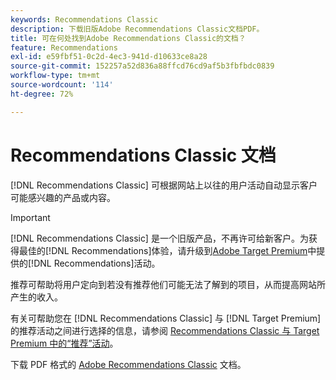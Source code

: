 ```yaml
---
keywords: Recommendations Classic
description: 下载旧版Adobe Recommendations Classic文档PDF。
title: 可在何处找到Adobe Recommendations Classic的文档？
feature: Recommendations
exl-id: e59fbf51-0c2d-4ec3-941d-d10633ce8a28
source-git-commit: 152257a52d836a88ffcd76cd9af5b3fbfbdc0839
workflow-type: tm+mt
source-wordcount: '114'
ht-degree: 72%

---
```


# Recommendations Classic 文档

[!DNL Recommendations Classic] 可根据网站上以往的用户活动自动显示客户可能感兴趣的产品或内容。

>[!IMPORTANT]
>
>[!DNL Recommendations Classic] 是一个旧版产品，不再许可给新客户。为获得最佳的[!DNL Recommendations]体验，请升级到[Adobe Target Premium](/help/main/c-intro/intro.md)中提供的[!DNL Recommendations]活动。

推荐可帮助将用户定向到若没有推荐他们可能无法了解到的项目，从而提高网站所产生的收入。

有关可帮助您在 [!DNL Recommendations Classic] 与 [!DNL Target Premium] 的推荐活动之间进行选择的信息，请参阅 [Recommendations Classic 与 Target Premium 中的“推荐”活动](/help/main/c-recommendations/c-recommendations-faq/recommendations-classic-versus-recommendations-activities-target-premium.md)。

下载 PDF 格式的 [Adobe Recommendations Classic](/help/main/assets/adobe-recommendations-classic.pdf) 文档。
